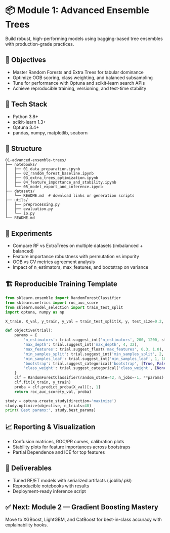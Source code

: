 # 📦 Module 1: Advanced Ensemble Trees

Build robust, high-performing models using bagging-based tree ensembles with production-grade practices.

## 🚀 Objectives
- Master Random Forests and Extra Trees for tabular dominance
- Optimize OOB scoring, class weighting, and balanced subsampling
- Tune for performance with Optuna and scikit-learn search APIs
- Achieve reproducible training, versioning, and test-time stability

## 🔧 Tech Stack
- Python 3.8+
- scikit-learn 1.3+
- Optuna 3.4+
- pandas, numpy, matplotlib, seaborn

## 📂 Structure
```
01-advanced-ensemble-trees/
├── notebooks/
│   ├── 01_data_preparation.ipynb
│   ├── 02_random_forest_baseline.ipynb
│   ├── 03_extra_trees_optimization.ipynb
│   ├── 04_feature_importance_and_stability.ipynb
│   └── 05_model_export_and_inference.ipynb
├── datasets/
│   └── README.md  # download links or generation scripts
├── utils/
│   ├── preprocessing.py
│   ├── evaluation.py
│   └── io.py
└── README.md
```

## 🧪 Experiments
- Compare RF vs ExtraTrees on multiple datasets (imbalanced + balanced)
- Feature importance robustness with permutation vs impurity
- OOB vs CV metrics agreement analysis
- Impact of n_estimators, max_features, and bootstrap on variance

## 🏗️ Reproducible Training Template
```python
from sklearn.ensemble import RandomForestClassifier
from sklearn.metrics import roc_auc_score
from sklearn.model_selection import train_test_split
import optuna, numpy as np

X_train, X_val, y_train, y_val = train_test_split(X, y, test_size=0.2, stratify=y, random_state=42)

def objective(trial):
    params = {
        'n_estimators': trial.suggest_int('n_estimators', 200, 1200, step=100),
        'max_depth': trial.suggest_int('max_depth', 4, 32),
        'max_features': trial.suggest_float('max_features', 0.3, 1.0),
        'min_samples_split': trial.suggest_int('min_samples_split', 2, 20),
        'min_samples_leaf': trial.suggest_int('min_samples_leaf', 1, 10),
        'bootstrap': trial.suggest_categorical('bootstrap', [True, False]),
        'class_weight': trial.suggest_categorical('class_weight', [None, 'balanced'])
    }
    clf = RandomForestClassifier(random_state=42, n_jobs=-1, **params)
    clf.fit(X_train, y_train)
    proba = clf.predict_proba(X_val)[:, 1]
    return roc_auc_score(y_val, proba)

study = optuna.create_study(direction='maximize')
study.optimize(objective, n_trials=40)
print('Best params:', study.best_params)
```

## 📈 Reporting & Visualization
- Confusion matrices, ROC/PR curves, calibration plots
- Stability plots for feature importances across bootstraps
- Partial Dependence and ICE for top features

## 🧰 Deliverables
- Tuned RF/ET models with serialized artifacts (.joblib/.pkl)
- Reproducible notebooks with results
- Deployment-ready inference script

## ✅ Next: Module 2 — Gradient Boosting Mastery
Move to XGBoost, LightGBM, and CatBoost for best-in-class accuracy with explainability hooks.
